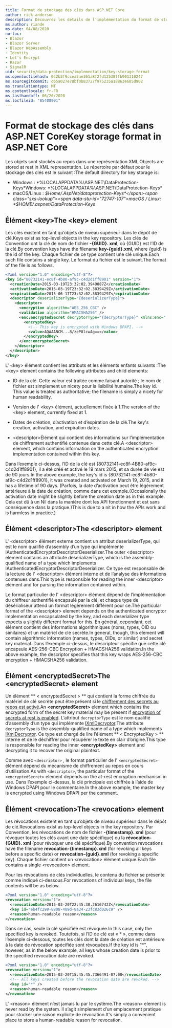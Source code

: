 ```yaml
---
title: Format de stockage des clés dans ASP.NET Core
author: rick-anderson
description: Découvrez les détails de l’implémentation du format de stockage de la clé de protection des données ASP.NET Core.
ms.author: riande
ms.date: 04/08/2020
no-loc:
- Blazor
- Blazor Server
- Blazor WebAssembly
- Identity
- Let's Encrypt
- Razor
- SignalR
uid: security/data-protection/implementation/key-storage-format
ms.openlocfilehash: 032b3f9ccea2ae361a8f2fd12538ffb901310247
ms.sourcegitcommit: d65a027e78bf0b83727f975235a18863e685d902
ms.translationtype: MT
ms.contentlocale: fr-FR
ms.lasthandoff: 06/26/2020
ms.locfileid: "85408901"
---
```

# <a name="key-storage-format-in-aspnet-core"></a><span data-ttu-id="72747-103">Format de stockage des clés dans ASP.NET Core</span><span class="sxs-lookup"><span data-stu-id="72747-103">Key storage format in ASP.NET Core</span></span>

<a name="data-protection-implementation-key-storage-format"></a>

<span data-ttu-id="72747-104">Les objets sont stockés au repos dans une représentation XML.</span><span class="sxs-lookup"><span data-stu-id="72747-104">Objects are stored at rest in XML representation.</span></span> <span data-ttu-id="72747-105">Le répertoire par défaut pour le stockage des clés est le suivant :</span><span class="sxs-lookup"><span data-stu-id="72747-105">The default directory for key storage is:</span></span>

* <span data-ttu-id="72747-106">Windows : \*%LOCALAPPDATA%\ASP.NET\DataProtection-Keys\*</span><span class="sxs-lookup"><span data-stu-id="72747-106">Windows: \*%LOCALAPPDATA%\ASP.NET\DataProtection-Keys\*</span></span>
* <span data-ttu-id="72747-107">macOS/Linux : *$Home/.AspNet/dataprotection-Keys*</span><span class="sxs-lookup"><span data-stu-id="72747-107">macOS / Linux: *$HOME/.aspnet/DataProtection-Keys*</span></span>

## <a name="the-key-element"></a><span data-ttu-id="72747-108">Élément \<key></span><span class="sxs-lookup"><span data-stu-id="72747-108">The \<key> element</span></span>

<span data-ttu-id="72747-109">Les clés existent en tant qu’objets de niveau supérieur dans le dépôt de clé.</span><span class="sxs-lookup"><span data-stu-id="72747-109">Keys exist as top-level objects in the key repository.</span></span> <span data-ttu-id="72747-110">Les clés de Convention ont la clé de nom de fichier **-{GUID}. xml**, où {GUID} est l’ID de la clé.</span><span class="sxs-lookup"><span data-stu-id="72747-110">By convention keys have the filename **key-{guid}.xml**, where {guid} is the id of the key.</span></span> <span data-ttu-id="72747-111">Chaque fichier de ce type contient une clé unique.</span><span class="sxs-lookup"><span data-stu-id="72747-111">Each such file contains a single key.</span></span> <span data-ttu-id="72747-112">Le format du fichier est le suivant.</span><span class="sxs-lookup"><span data-stu-id="72747-112">The format of the file is as follows.</span></span>

```xml
<?xml version="1.0" encoding="utf-8"?>
<key id="80732141-ec8f-4b80-af9c-c4d2d1ff8901" version="1">
  <creationDate>2015-03-19T23:32:02.3949887Z</creationDate>
  <activationDate>2015-03-19T23:32:02.3839429Z</activationDate>
  <expirationDate>2015-06-17T23:32:02.3839429Z</expirationDate>
  <descriptor deserializerType="{deserializerType}">
    <descriptor>
      <encryption algorithm="AES_256_CBC" />
      <validation algorithm="HMACSHA256" />
      <enc:encryptedSecret decryptorType="{decryptorType}" xmlns:enc="...">
        <encryptedKey>
          <!-- This key is encrypted with Windows DPAPI. -->
          <value>AQAAANCM...8/zeP8lcwAg==</value>
        </encryptedKey>
      </enc:encryptedSecret>
    </descriptor>
  </descriptor>
</key>
```

<span data-ttu-id="72747-113">L' \<key> élément contient les attributs et les éléments enfants suivants :</span><span class="sxs-lookup"><span data-stu-id="72747-113">The \<key> element contains the following attributes and child elements:</span></span>

* <span data-ttu-id="72747-114">ID de la clé. Cette valeur est traitée comme faisant autorité ; le nom de fichier est simplement un nicety pour la lisibilité humaine.</span><span class="sxs-lookup"><span data-stu-id="72747-114">The key id. This value is treated as authoritative; the filename is simply a nicety for human readability.</span></span>

* <span data-ttu-id="72747-115">Version de l' \<key> élément, actuellement fixée à 1.</span><span class="sxs-lookup"><span data-stu-id="72747-115">The version of the \<key> element, currently fixed at 1.</span></span>

* <span data-ttu-id="72747-116">Dates de création, d’activation et d’expiration de la clé.</span><span class="sxs-lookup"><span data-stu-id="72747-116">The key's creation, activation, and expiration dates.</span></span>

* <span data-ttu-id="72747-117">\<descriptor>Élément qui contient des informations sur l’implémentation de chiffrement authentifié contenue dans cette clé.</span><span class="sxs-lookup"><span data-stu-id="72747-117">A \<descriptor> element, which contains information on the authenticated encryption implementation contained within this key.</span></span>

<span data-ttu-id="72747-118">Dans l’exemple ci-dessus, l’ID de la clé est {80732141-ec8f-4B80-af9c-c4d2d1ff8901}, il a été créé et activé le 19 mars 2015, et sa durée de vie est de 90 jours.</span><span class="sxs-lookup"><span data-stu-id="72747-118">In the above example, the key's id is {80732141-ec8f-4b80-af9c-c4d2d1ff8901}, it was created and activated on March 19, 2015, and it has a lifetime of 90 days.</span></span> <span data-ttu-id="72747-119">(Parfois, la date d’activation peut être légèrement antérieure à la date de création, comme dans cet exemple.</span><span class="sxs-lookup"><span data-stu-id="72747-119">(Occasionally the activation date might be slightly before the creation date as in this example.</span></span> <span data-ttu-id="72747-120">Cela est dû à un Nil dans la manière dont les API fonctionnent et est sans conséquence dans la pratique.)</span><span class="sxs-lookup"><span data-stu-id="72747-120">This is due to a nit in how the APIs work and is harmless in practice.)</span></span>

## <a name="the-descriptor-element"></a><span data-ttu-id="72747-121">Élément \<descriptor></span><span class="sxs-lookup"><span data-stu-id="72747-121">The \<descriptor> element</span></span>

<span data-ttu-id="72747-122">L' \<descriptor> élément externe contient un attribut deserializerType, qui est le nom qualifié d’assembly d’un type qui implémente IAuthenticatedEncryptorDescriptorDeserializer.</span><span class="sxs-lookup"><span data-stu-id="72747-122">The outer \<descriptor> element contains an attribute deserializerType, which is the assembly-qualified name of a type which implements IAuthenticatedEncryptorDescriptorDeserializer.</span></span> <span data-ttu-id="72747-123">Ce type est responsable de la lecture de l' \<descriptor> élément interne et de l’analyse des informations contenues dans.</span><span class="sxs-lookup"><span data-stu-id="72747-123">This type is responsible for reading the inner \<descriptor> element and for parsing the information contained within.</span></span>

<span data-ttu-id="72747-124">Le format particulier de l' \<descriptor> élément dépend de l’implémentation du chiffreur authentifié encapsulé par la clé, et chaque type de désérialiseur attend un format légèrement différent pour ce.</span><span class="sxs-lookup"><span data-stu-id="72747-124">The particular format of the \<descriptor> element depends on the authenticated encryptor implementation encapsulated by the key, and each deserializer type expects a slightly different format for this.</span></span> <span data-ttu-id="72747-125">En général, cependant, cet élément contient des informations algorithmiques (noms, types, OID ou similaires) et un matériel de clé secrète.</span><span class="sxs-lookup"><span data-stu-id="72747-125">In general, though, this element will contain algorithmic information (names, types, OIDs, or similar) and secret key material.</span></span> <span data-ttu-id="72747-126">Dans l’exemple ci-dessus, le descripteur spécifie que cette clé encapsule AES-256-CBC Encryption + HMACSHA256 validation.</span><span class="sxs-lookup"><span data-stu-id="72747-126">In the above example, the descriptor specifies that this key wraps AES-256-CBC encryption + HMACSHA256 validation.</span></span>

## <a name="the-encryptedsecret-element"></a><span data-ttu-id="72747-127">Élément \<encryptedSecret></span><span class="sxs-lookup"><span data-stu-id="72747-127">The \<encryptedSecret> element</span></span>

<span data-ttu-id="72747-128">Un élément \*\* &lt; encryptedSecret &gt; \*\* qui contient la forme chiffrée du matériel de clé secrète peut être présent si le [chiffrement des secrets au repos est activé](xref:security/data-protection/implementation/key-encryption-at-rest).</span><span class="sxs-lookup"><span data-stu-id="72747-128">An **&lt;encryptedSecret&gt;** element which contains the encrypted form of the secret key material may be present if [encryption of secrets at rest is enabled](xref:security/data-protection/implementation/key-encryption-at-rest).</span></span> <span data-ttu-id="72747-129">L’attribut `decryptorType` est le nom qualifié d’assembly d’un type qui implémente [IXmlDecryptor](/dotnet/api/microsoft.aspnetcore.dataprotection.xmlencryption.ixmldecryptor).</span><span class="sxs-lookup"><span data-stu-id="72747-129">The attribute `decryptorType` is the assembly-qualified name of a type which implements [IXmlDecryptor](/dotnet/api/microsoft.aspnetcore.dataprotection.xmlencryption.ixmldecryptor).</span></span> <span data-ttu-id="72747-130">Ce type est chargé de lire l’élément \*\* &lt; EncryptedKey &gt; \*\* interne et de le déchiffrer pour récupérer le texte en clair d’origine.</span><span class="sxs-lookup"><span data-stu-id="72747-130">This type is responsible for reading the inner **&lt;encryptedKey&gt;** element and decrypting it to recover the original plaintext.</span></span>

<span data-ttu-id="72747-131">Comme avec `<descriptor>` , le format particulier de l' `<encryptedSecret>` élément dépend du mécanisme de chiffrement au repos en cours d’utilisation.</span><span class="sxs-lookup"><span data-stu-id="72747-131">As with `<descriptor>`, the particular format of the `<encryptedSecret>` element depends on the at-rest encryption mechanism in use.</span></span> <span data-ttu-id="72747-132">Dans l’exemple ci-dessus, la clé principale est chiffrée à l’aide de Windows DPAPI pour le commentaire.</span><span class="sxs-lookup"><span data-stu-id="72747-132">In the above example, the master key is encrypted using Windows DPAPI per the comment.</span></span>

## <a name="the-revocation-element"></a><span data-ttu-id="72747-133">Élément \<revocation></span><span class="sxs-lookup"><span data-stu-id="72747-133">The \<revocation> element</span></span>

<span data-ttu-id="72747-134">Les révocations existent en tant qu’objets de niveau supérieur dans le dépôt de clé.</span><span class="sxs-lookup"><span data-stu-id="72747-134">Revocations exist as top-level objects in the key repository.</span></span> <span data-ttu-id="72747-135">Par Convention, les révocations de nom de fichier **-{timestamp}. xml** (pour révoquer toutes les clés avant une date spécifique) ou la **révocation-{GUID}. xml** (pour révoquer une clé spécifique).</span><span class="sxs-lookup"><span data-stu-id="72747-135">By convention revocations have the filename **revocation-{timestamp}.xml** (for revoking all keys before a specific date) or **revocation-{guid}.xml** (for revoking a specific key).</span></span> <span data-ttu-id="72747-136">Chaque fichier contient un \<revocation> élément unique.</span><span class="sxs-lookup"><span data-stu-id="72747-136">Each file contains a single \<revocation> element.</span></span>

<span data-ttu-id="72747-137">Pour les révocations de clés individuelles, le contenu du fichier se présente comme indiqué ci-dessous.</span><span class="sxs-lookup"><span data-stu-id="72747-137">For revocations of individual keys, the file contents will be as below.</span></span>

```xml
<?xml version="1.0" encoding="utf-8"?>
<revocation version="1">
  <revocationDate>2015-03-20T22:45:30.2616742Z</revocationDate>
  <key id="eb4fc299-8808-409d-8a34-23fc83d026c9" />
  <reason>human-readable reason</reason>
</revocation>
```

<span data-ttu-id="72747-138">Dans ce cas, seule la clé spécifiée est révoquée.</span><span class="sxs-lookup"><span data-stu-id="72747-138">In this case, only the specified key is revoked.</span></span> <span data-ttu-id="72747-139">Toutefois, si l’ID de clé est « \* », comme dans l’exemple ci-dessous, toutes les clés dont la date de création est antérieure à la date de révocation spécifiée sont révoquées.</span><span class="sxs-lookup"><span data-stu-id="72747-139">If the key id is "\*", however, as in the below example, all keys whose creation date is prior to the specified revocation date are revoked.</span></span>

```xml
<?xml version="1.0" encoding="utf-8"?>
<revocation version="1">
  <revocationDate>2015-03-20T15:45:45.7366491-07:00</revocationDate>
  <!-- All keys created before the revocation date are revoked. -->
  <key id="*" />
  <reason>human-readable reason</reason>
</revocation>
```

<span data-ttu-id="72747-140">L' \<reason> élément n’est jamais lu par le système.</span><span class="sxs-lookup"><span data-stu-id="72747-140">The \<reason> element is never read by the system.</span></span> <span data-ttu-id="72747-141">Il s’agit simplement d’un emplacement pratique pour stocker une raison explicite de révocation.</span><span class="sxs-lookup"><span data-stu-id="72747-141">It's simply a convenient place to store a human-readable reason for revocation.</span></span>
